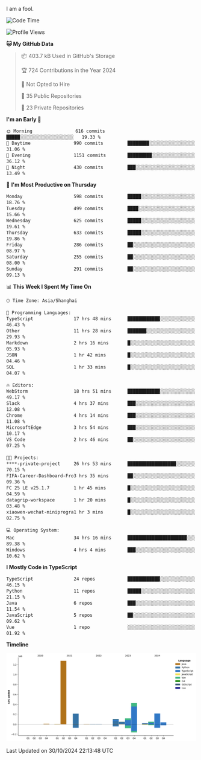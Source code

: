 I am a fool.

<!--START_SECTION:waka-->
![Code Time](http://img.shields.io/badge/Code%20Time-2%2C019%20hrs%2015%20mins-blue)

![Profile Views](http://img.shields.io/badge/Profile%20Views-0-blue)

**🐱 My GitHub Data** 

> 📦 403.7 kB Used in GitHub's Storage 
 > 
> 🏆 724 Contributions in the Year 2024
 > 
> 🚫 Not Opted to Hire
 > 
> 📜 35 Public Repositories 
 > 
> 🔑 23 Private Repositories 
 > 
**I'm an Early 🐤** 

```text
🌞 Morning                616 commits         █████░░░░░░░░░░░░░░░░░░░░   19.33 % 
🌆 Daytime                990 commits         ████████░░░░░░░░░░░░░░░░░   31.06 % 
🌃 Evening                1151 commits        █████████░░░░░░░░░░░░░░░░   36.12 % 
🌙 Night                  430 commits         ███░░░░░░░░░░░░░░░░░░░░░░   13.49 % 
```
📅 **I'm Most Productive on Thursday** 

```text
Monday                   598 commits         █████░░░░░░░░░░░░░░░░░░░░   18.76 % 
Tuesday                  499 commits         ████░░░░░░░░░░░░░░░░░░░░░   15.66 % 
Wednesday                625 commits         █████░░░░░░░░░░░░░░░░░░░░   19.61 % 
Thursday                 633 commits         █████░░░░░░░░░░░░░░░░░░░░   19.86 % 
Friday                   286 commits         ██░░░░░░░░░░░░░░░░░░░░░░░   08.97 % 
Saturday                 255 commits         ██░░░░░░░░░░░░░░░░░░░░░░░   08.00 % 
Sunday                   291 commits         ██░░░░░░░░░░░░░░░░░░░░░░░   09.13 % 
```


📊 **This Week I Spent My Time On** 

```text
🕑︎ Time Zone: Asia/Shanghai

💬 Programming Languages: 
TypeScript               17 hrs 48 mins      ████████████░░░░░░░░░░░░░   46.43 % 
Other                    11 hrs 28 mins      ███████░░░░░░░░░░░░░░░░░░   29.93 % 
Markdown                 2 hrs 16 mins       █░░░░░░░░░░░░░░░░░░░░░░░░   05.93 % 
JSON                     1 hr 42 mins        █░░░░░░░░░░░░░░░░░░░░░░░░   04.46 % 
SQL                      1 hr 33 mins        █░░░░░░░░░░░░░░░░░░░░░░░░   04.07 % 

🔥 Editors: 
WebStorm                 18 hrs 51 mins      ████████████░░░░░░░░░░░░░   49.17 % 
Slack                    4 hrs 37 mins       ███░░░░░░░░░░░░░░░░░░░░░░   12.08 % 
Chrome                   4 hrs 14 mins       ███░░░░░░░░░░░░░░░░░░░░░░   11.08 % 
MicrosoftEdge            3 hrs 54 mins       ███░░░░░░░░░░░░░░░░░░░░░░   10.17 % 
VS Code                  2 hrs 46 mins       ██░░░░░░░░░░░░░░░░░░░░░░░   07.25 % 

🐱‍💻 Projects: 
****-private-project     26 hrs 53 mins      ██████████████████░░░░░░░   70.15 % 
FIFA-Career-Dashboard-Fro3 hrs 35 mins       ██░░░░░░░░░░░░░░░░░░░░░░░   09.36 % 
FC 25 LE v25.1.7         1 hr 45 mins        █░░░░░░░░░░░░░░░░░░░░░░░░   04.59 % 
datagrip-workspace       1 hr 20 mins        █░░░░░░░░░░░░░░░░░░░░░░░░   03.48 % 
xiaowen-wechat-miniprogra1 hr 3 mins         █░░░░░░░░░░░░░░░░░░░░░░░░   02.75 % 

💻 Operating System: 
Mac                      34 hrs 16 mins      ██████████████████████░░░   89.38 % 
Windows                  4 hrs 4 mins        ███░░░░░░░░░░░░░░░░░░░░░░   10.62 % 
```

**I Mostly Code in TypeScript** 

```text
TypeScript               24 repos            ████████████░░░░░░░░░░░░░   46.15 % 
Python                   11 repos            █████░░░░░░░░░░░░░░░░░░░░   21.15 % 
Java                     6 repos             ███░░░░░░░░░░░░░░░░░░░░░░   11.54 % 
JavaScript               5 repos             ██░░░░░░░░░░░░░░░░░░░░░░░   09.62 % 
Vue                      1 repo              ░░░░░░░░░░░░░░░░░░░░░░░░░   01.92 % 
```



**Timeline**

![Lines of Code chart](https://raw.githubusercontent.com/VeejaLiu/VeejaLiu/master/assets/bar_graph.png)


 Last Updated on 30/10/2024 22:13:48 UTC
<!--END_SECTION:waka-->
